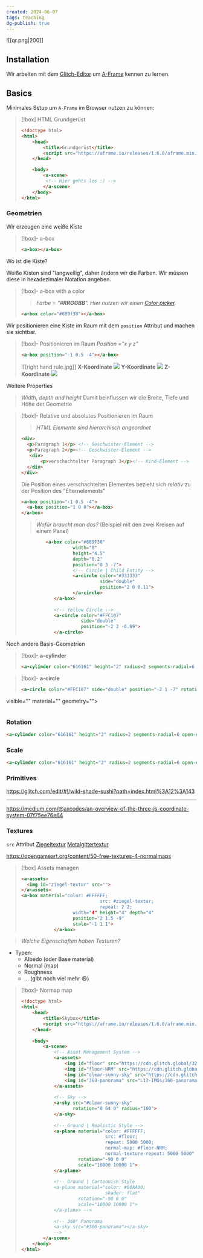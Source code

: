 ```yaml
---
created: 2024-06-07
tags: teaching
dg-publish: true
---
```

![[qr.png|200]]
## Installation

Wir arbeiten mit dem [Glitch-Editor](https://glitch.com/~aframe-base-template) um [A-Frame](https://aframe.io/docs/1.6.0/introduction/) kennen zu lernen.

## Basics


Minimales Setup um `A-Frame` im Browser nutzen zu können:

>[!box] HTML Grundgerüst
>```html
><!doctype html>
> <html>
>     <head>
>         <title>Grundgerüst</title>
>         <script src="https://aframe.io/releases/1.6.0/aframe.min.js"></script>
>     </head>
> 
>     <body>
>         <a-scene>
>          <!-- Hier gehts los :) -->
>         </a-scene>
>     </body>
> </html>
>```

### Geometrien

Wir erzeugen eine weiße Kiste
> [!box]- a-box
> ```html
> <a-box></a-box>
> ```

Wo ist die Kiste?

Weiße Kisten sind "langweilig", daher ändern wir die Farben. Wir müssen diese in hexadezimaler Notation angeben. 
> [!box]- a-box with a color
> >*Farbe = "#**RRGGBB**". Hier nutzen wir einen [Color picker](https://imagecolorpicker.com/color-code/d94848).*
> ```html
> <a-box color="#689f38"></a-box>
> ```

Wir positionieren eine Kiste im Raum mit dem `position` Attribut und machen sie sichtbar.
>[!box]- Positionieren im Raum 
> *Position ="x y z"* 
>
> ```html
> <a-box position="-1 0.5 -4"></a-box>
> ```
>![[right hand rule.jpg]]
> **X-Koordinate**
> ![](Atlas/Utilities/Attachments/1!IS0QPc6WC1f_HUIk6TkFhA.png.webp)
> **Y-Koordinate**
> ![](Atlas/Utilities/Attachments/1!KqaRvaAxqiKQhLpu6G4HEQ.png.webp)
> **Z-Koordinate**
> ![](Atlas/Utilities/Attachments/1!EJByuF99E2fIfyJWuJzASg.png.webp)

Weitere Properties

>*Width, depth and height*
Damit beinflussen wir die Breite, Tiefe und Höhe der Geometrie


>[!box]- Relative und absolutes Positionieren im Raum
> >*HTML Elemente sind hierarchisch angeordnet*
> ```html
> <div>
> 	<p>Paragraph 1</p> <!-- Geschwister-Element -->
> 	<p>Paragraph 2</p><!-- Geschwister-Element -->
> 	 <div>
> 		 <p>verschachtelter Paragraph 3</p><!-- Kind-Element -->
> 	</div>
> </div>
> ```
> Die Position eines verschachtelten Elementes bezieht sich *relativ* zu der Position des "Elternelements"
> ```html
> <a-box position="-1 0.5 -4">
> 	<a-box position="1 0 0"></a-box>
> </a-box>
> ```
> >*Wofür braucht man das?* (Beispiel mit den zwei Kreisen auf einem Panel)
> ```html
>          <a-box color="#689F38"
>                    width="8"
>                    height="4.5"
>                    depth="0.2"
>                    position="0 3 -7">
>                    <!-- Circle | Child Entity -->
>                    <a-circle color="#333333"
>                              side="double"
>                              position="2 0 0.11">
>                    </a-circle>
>             </a-box>
>             
>             <!-- Yellow Circle -->
>             <a-circle color="#FFC107"
>                       side="double"
>                       position="-2 3 -6.89">
>             </a-circle>
>```


Noch andere Basis-Geometrien

>[!box]- **a-cylinder**
>```html
><a-cylinder color="616161" height="2" radius=2 segments-radial=6 open-ended=true side="double"></a-cylinder
>```

>[!box]- **a-circle**
>```html
><a-circle color="#FFC107" side="double" position="-2 1 -7" rotation="" scale="" 
visible="" material="" geometry=""></a-circle>
>```

### Rotation

```html
<a-cylinder color="616161" height="2" radius=2 segments-radial=6 open-ended=true side="double" rotation="90 0 0"></a-cylinder>
```

### Scale

```html
<a-cylinder color="616161" height="2" radius=2 segments-radial=6 open-ended=true side="double" scale="1 1 1"></a-cylinder>
```

### Primitives

https://glitch.com/edit/#!/wild-shade-sushi?path=index.html%3A12%3A143

---
https://medium.com/@axcodes/an-overview-of-the-three-js-coordinate-system-07f75ee76e64

### Textures
`src` Attribut
[Ziegeltextur](https://cdn.glitch.global/3694ad6f-6029-48ee-8ecf-847d93d400ca/brick-piles-placed-factory-floor.jpg?v=1718354927626)
[Metalgittertextur](https://cdn.glitch.global/3694ad6f-6029-48ee-8ecf-847d93d400ca/metal-grid-texture_1048-5434.jpg?v=1718354928342)

https://opengameart.org/content/50-free-textures-4-normalmaps


>[!box] Assets managen
>```html
><a-assets>
> 	<img id="ziegel-textur" src="">
></a-assets>
><a-box material="color: #FFFFFF;
>                              src: #ziegel-textur;
>                              repeat: 2 2;
>                    width="4" height="4" depth="4"
>                    position="2 1.5 -9"
>                    scale="-1 1 1">
>             </a-box>
>```

> *Welche Eigenschaften haben Texturen?*

- Typen:
	- Albedo (oder Base material)
	- Normal (map)
	- Roughness
	- ... (gibt noch viel mehr 😆)

>[!box]- Normap map
> ```html
> <!doctype html>
> <html>
>     <head>
>         <title>Skybox</title>
>         <script src="https://aframe.io/releases/1.6.0/aframe.min.js"></script>
>     </head>
>     
>     <body>
>         <a-scene>
>             <!-- Asset Management System -->
>             <a-assets>
>                 <img id="floor" src="https://cdn.glitch.global/326bdbad-d0e2-476e-8a9b-ad9dad19771b/153.JPG?v=1718362016939">
>                 <img id="floor-NRM" src="https://cdn.glitch.global/326bdbad-d0e2-476e-8a9b-ad9dad19771b/153_norm.JPG?v=1718367787761">
>                 <img id="clear-sunny-sky" src="https://cdn.glitch.global/326bdbad-d0e2-476e-8a9b-ad9dad19771b/clear-sunny-sky.jpg?v=1718365668092">
>                 <img id="360-panorama" src="L12-IMGs/360-panorama.jpg">
>             </a-assets>
>             
>             <!-- Sky -->
>             <a-sky src="#clear-sunny-sky"
>                    rotation="0 64 0" radius="100">
>             </a-sky> 
>             
>             <!-- Ground | Realistic Style -->
>             <a-plane material="color: #FFFFFF;
>                                src: #floor;
>                                repeat: 5000 5000;
>                                normal-map: #floor-NRM;
>                                normal-texture-repeat: 5000 5000"
>                      rotation="-90 0 0"
>                      scale="10000 10000 1">
>             </a-plane> 
>             
>             <!-- Ground | Cartoonish Style
>             <a-plane material="color: #00AA00;
>                                shader: flat"
>                      rotation="-90 0 0"
>                      scale="10000 10000 1">
>             </a-plane> -->
>             
>             <!-- 360° Panorama 
>             <a-sky src="#360-panorama"></a-sky>
>             -->
>         </a-scene>
>     </body>
> </html>
> ```



